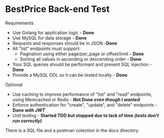 # BestPrice Back-end Test


Requirements
- Use Golang for application logic - **Done**  
- Use MySQL for data storage - **Done**  
- Requests and responses should be in JSON -**Done**  
- All "list" endpoints must support:  
    - Pagination using either page/per_page or offset/limit - **Done**  
    - Sorting all values in ascending or descending order - **Done**  
- Your SQL queries should be performant and prevent SQL injection - **Done**  
- Provide a MySQL DDL so it can be tested locally - **Done**  


Optional  
- Use caching to improve performance of "list" and "read" endpoints, using Memcached or Redis - **Not Done _even though I wanted_**  
- Enforce authentication for "create", "update", and "delete" endpoints - **Done _with JWT_**  
- Unit testing - **Started TDD but stopped due to lack of time _(tests don't run correctly)_**  

There is a SQL file and a postman colection in the docs directory